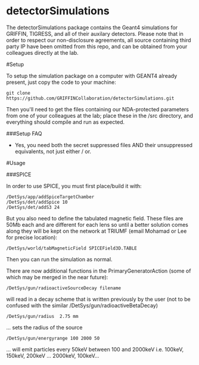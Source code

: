 detectorSimulations
===================

The detectorSimulations package contains the Geant4 simulations for GRIFFIN, TIGRESS, and all of their auxilary detectors.  Please note that in order to respect our non-disclosure agreements, all source containing third party IP have been omitted from this repo, and can be obtained from your colleagues directly at the lab.


#Setup

To setup the simulation package on a computer with GEANT4 already present, just copy the code to your machine:

    git clone https://github.com/GRIFFINCollaboration/detectorSimulations.git
    
Then you'll need to get the files containing our NDA-protected parameters from one of your colleagues at the lab; place these in the /src directory, and everything should compile and run as expected. 

###Setup FAQ

- Yes, you need both the secret suppressed files AND their unsuppressed equivalents, not just either / or.


#Usage

###SPICE

In order to use SPICE, you must first place/build it with:

```
/DetSys/app/addSpiceTargetChamber
/DetSys/det/addSpice 10
/DetSys/det/addS3 24
```

But you also need to define the tabulated magnetic field.  These files are 50Mb each and are different for each lens so until a better solution comes along they will be kept on the network at TRIUMF (email Mohamad or Lee for precise location):

    /DetSys/world/tabMagneticField SPICEField3D.TABLE

Then you can run the simulation as normal.

There are now additional functions in the PrimaryGeneratorAction (some of which may be merged in the near future):

    /DetSys/gun/radioactiveSourceDecay filename

will read in a decay scheme that is written previously by the user
(not to be confused with the similar /DetSys/gun/radioactiveBetaDecay)

    /DetSys/gun/radius  2.75 mm

 ... sets the radius of the source
 
    /DetSys/gun/energyrange 100 2000 50

... will emit particles every 50keV between 100 and 2000keV 
i.e. 100keV, 150keV, 200keV ... 2000keV, 100keV...

